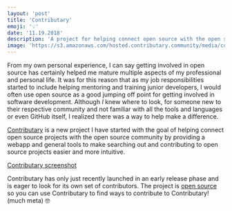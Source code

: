 ```yaml
---
layout: 'post'
title: 'Contributary'
emoji: '💡'
date: '11.19.2018'
description: 'A project for helping connect open source with the open source community.'
image: 'https://s3.amazonaws.com/hosted.contributary.community/media/contributary-logo-invert.png'
---
```


From my own personal experience, I can say getting involved in open source has certainly helped me mature multiple aspects of my professional and personal life.  It was for this reason that as my job responsibilities started to include helping mentoring and training junior developers, I would often use open source as a good jumping off point for getting involved in software development.  Although _I_ knew where to look, for someone new to their respective community and not familiar with all the tools and languages or even GitHub itself, I realized there was a way to help make a difference.

<a target="_blank" rel="noopener" href="https//www.contributary.community" onclick="getOutboundLink('https//www.contributary.community');">Contributary</a> is a new project I have started with the goal of helping connect open source projects with the open source community by providing a webapp and general tools to make searching out and contributing to open source projects easier and more intuitive.

[Contributary screenshot](https://s3.amazonaws.com/hosted.contributary.community/media/contributary-screenshot-0.2.0.png)

Contributary has only just recently launched in an early release phase and is eager to look for its own set of contributors.  The project is <a target="_blank" href="https://github.com/ContributaryCommunity" onclick="getOutboundLink('https://github.com/ContributaryCommunity');">open source</a> so you can use Contributary to find ways to contribute to Contributary! (much meta) 🤓